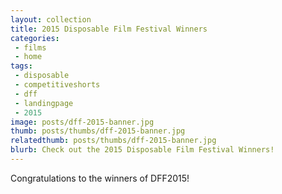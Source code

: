 ```yaml
---
layout: collection
title: 2015 Disposable Film Festival Winners
categories:
 - films
 - home
tags:
 - disposable
 - competitiveshorts
 - dff
 - landingpage
 - 2015
image: posts/dff-2015-banner.jpg
thumb: posts/thumbs/dff-2015-banner.jpg
relatedthumb: posts/thumbs/dff-2015-banner.jpg
blurb: Check out the 2015 Disposable Film Festival Winners!
---
```


Congratulations to the winners of DFF2015!